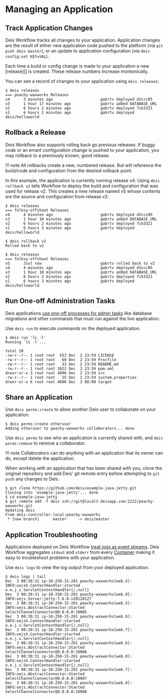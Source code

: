 # Managing an Application

## Track Application Changes

Deis Workflow tracks all changes to your application. Application changes are the result of either new application code
pushed to the platform (via `git push deis master`), or an update to application configuration (via `deis config:set KEY=VAL`).

Each time a build or config change is made to your application a new [release][] is created. These release numbers
increase montonically.

You can see a record of changes to your application using `deis releases`:

```
$ deis releases
=== peachy-waxworks Releases
v4      3 minutes ago                     gabrtv deployed d3ccc05
v3      1 hour 17 minutes ago             gabrtv added DATABASE_URL
v2      6 hours 2 minutes ago             gabrtv deployed 7cb3321
v1      6 hours 2 minutes ago             gabrtv deployed deis/helloworld
```

## Rollback a Release

Deis Workflow also supports rolling back go previous releases. If buggy code or an errant configuration change is pushed
to your application, you may rollback to a previously known, good release.

!!! note
    All rollbacks create a new, numbered release. But will reference the build/code and configuration from the desired rollback point.


In this example, the application is currently running release v4. Using `deis rollback v2` tells Workflow to deploy the
build and configuration that was used for release v2. This creates a new release named v5 whose contents are the source
and configuration from release v2:

```
$ deis releases
=== folksy-offshoot Releases
v4      4 minutes ago                     gabrtv deployed d3ccc05
v3      1 hour 18 minutes ago             gabrtv added DATABASE_URL
v2      6 hours 2 minutes ago             gabrtv deployed 7cb3321
v1      6 hours 3 minutes ago             gabrtv deployed deis/helloworld

$ deis rollback v2
Rolled back to v2

$ deis releases
=== folksy-offshoot Releases
v5      Just now                          gabrtv rolled back to v2
v4      4 minutes ago                     gabrtv deployed d3ccc05
v3      1 hour 18 minutes ago             gabrtv added DATABASE_URL
v2      6 hours 2 minutes ago             gabrtv deployed 7cb3321
v1      6 hours 3 minutes ago             gabrtv deployed deis/helloworld
```

## Run One-off Administration Tasks

Deis applications [use one-off processes for admin tasks][] like database migrations and other commands that must run against the live application.

Use `deis run` to execute commands on the deployed application.

    $ deis run 'ls -l'
    Running `ls -l`...

    total 28
    -rw-r--r-- 1 root root  553 Dec  2 23:59 LICENSE
    -rw-r--r-- 1 root root   60 Dec  2 23:59 Procfile
    -rw-r--r-- 1 root root   33 Dec  2 23:59 README.md
    -rw-r--r-- 1 root root 1622 Dec  2 23:59 pom.xml
    drwxr-xr-x 3 root root 4096 Dec  2 23:59 src
    -rw-r--r-- 1 root root   25 Dec  2 23:59 system.properties
    drwxr-xr-x 6 root root 4096 Dec  3 00:00 target


## Share an Application

Use `deis perms:create` to allow another Deis user to collaborate on your application.

```
$ deis perms:create otheruser
Adding otheruser to peachy-waxworks collaborators... done
```

Use `deis perms` to see who an application is currently shared with, and `deis perms:remove` to remove a collaborator.

!!! note
    Collaborators can do anything with an application that its owner can do, except delete the application.

When working with an application that has been shared with you, clone the original repository and add Deis' git remote
entry before attempting to `git push` any changes to Deis.

```
$ git clone https://github.com/deis/example-java-jetty.git
Cloning into 'example-java-jetty'... done
$ cd example-java-jetty
$ git remote add -f deis ssh://git@local3.deisapp.com:2222/peachy-waxworks.git
Updating deis
From deis-controller.local:peachy-waxworks
 * [new branch]      master     -> deis/master
```

## Application Troubleshooting

Applications deployed on Deis Workflow [treat logs as event streams][]. Deis Workflow aggregates `stdout` and `stderr`
from every [Container][] making it easy to troubleshoot problems with your application.

Use `deis logs` to view the log output from your deployed application.

    $ deis logs | tail
    Dec  3 00:30:31 ip-10-250-15-201 peachy-waxworks[web.5]: INFO:oejsh.ContextHandler:started o.e.j.s.ServletContextHandler{/,null}
    Dec  3 00:30:31 ip-10-250-15-201 peachy-waxworks[web.8]: INFO:oejs.Server:jetty-7.6.0.v20120127
    Dec  3 00:30:31 ip-10-250-15-201 peachy-waxworks[web.5]: INFO:oejs.AbstractConnector:Started SelectChannelConnector@0.0.0.0:10005
    Dec  3 00:30:31 ip-10-250-15-201 peachy-waxworks[web.6]: INFO:oejsh.ContextHandler:started o.e.j.s.ServletContextHandler{/,null}
    Dec  3 00:30:31 ip-10-250-15-201 peachy-waxworks[web.7]: INFO:oejsh.ContextHandler:started o.e.j.s.ServletContextHandler{/,null}
    Dec  3 00:30:31 ip-10-250-15-201 peachy-waxworks[web.6]: INFO:oejs.AbstractConnector:Started SelectChannelConnector@0.0.0.0:10006
    Dec  3 00:30:31 ip-10-250-15-201 peachy-waxworks[web.8]: INFO:oejsh.ContextHandler:started o.e.j.s.ServletContextHandler{/,null}
    Dec  3 00:30:31 ip-10-250-15-201 peachy-waxworks[web.7]: INFO:oejs.AbstractConnector:Started SelectChannelConnector@0.0.0.0:10007
    Dec  3 00:30:31 ip-10-250-15-201 peachy-waxworks[web.8]: INFO:oejs.AbstractConnector:Started SelectChannelConnector@0.0.0.0:10008

[application]: ../reference-guide/terms.md#application
[container]: ../reference-guide/terms.md#container
[store config in environment variables]: http://12factor.net/config
[decoupled from the application]: http://12factor.net/backing-services
[scale out via the process model]: http://12factor.net/concurrency
[treat logs as event streams]: http://12factor.net/logs
[use one-off processes for admin tasks]: http://12factor.net/admin-processes
[Procfile]: http://ddollar.github.io/foreman/#PROCFILE
